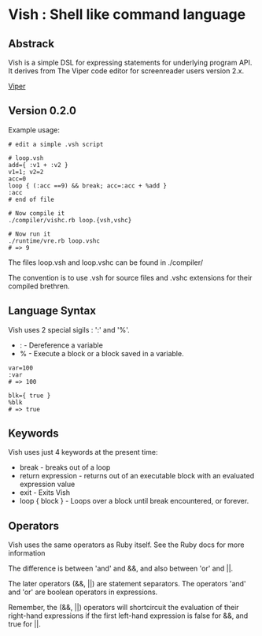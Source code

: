 # Vish : Shell like command language

## Abstrack

Vish is a simple DSL for expressing  statements for underlying
program API. It derives from  The Viper code editor for screenreader users version 2.x.

[Viper](https://github.com/edhowland/viper)

## Version 0.2.0

Example usage:

```
# edit a simple .vsh script

# loop.vsh
add={ :v1 + :v2 }
v1=1; v2=2
acc=0
loop { (:acc ==9) && break; acc=:acc + %add }
:acc
# end of file

# Now compile it
./compiler/vishc.rb loop.{vsh,vshc}

# Now run it
./runtime/vre.rb loop.vshc
# => 9
```
  

The files loop.vsh and loop.vshc can be found in ./compiler/

The convention is to use .vsh for source files and .vshc extensions for their
compiled brethren.

## Language Syntax

Vish uses 2 special sigils : ':' and '%'.

- : - Dereference a variable
- % - Execute a block or a block saved in a variable.

```
var=100
:var
# => 100

blk={ true }
%blk
# => true
```




## Keywords

Vish uses just 4 keywords at the present time:

- break - breaks out of a loop
- return expression - returns out of an executable block with an evaluated expression value
- exit - Exits Vish
- loop { block } - Loops over a block until break encountered, or forever.
## Operators

Vish uses the same operators as Ruby itself. See the Ruby docs for more information

The difference is between 'and' and &&, and also between 'or' and ||.

The later operators (&&, ||) are statement separators.
The operators 'and' and 'or' are boolean operators in expressions.

Remember, the (&&, ||) operators will shortcircuit the evaluation
of their right-hand expressions if the first left-hand
expression is false for &&, and true for ||.